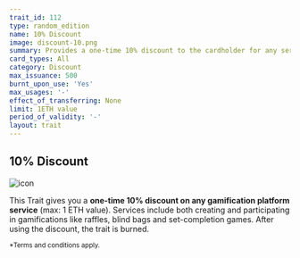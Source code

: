 ```yaml
---
trait_id: 112
type: random_edition
name: 10% Discount
image: discount-10.png
summary: Provides a one-time 10% discount to the cardholder for any service on the Ether Cards events platform.
card_types: All
category: Discount
max_issuance: 500
burnt_upon_use: 'Yes'
max_usages: '-'
effect_of_transferring: None
limit: 1ETH value
period_of_validity: '-'
layout: trait
---
```


## 10% Discount

![icon](/assets/images/trait-icons/{{page.image}})

This Trait gives you a **one-time 10% discount on any gamification platform service** (max: 1 ETH value). Services include both creating and participating in gamifications like raffles, blind bags and set-completion games. After using the discount, the trait is burned. 

<small>*Terms and conditions apply.</small>
